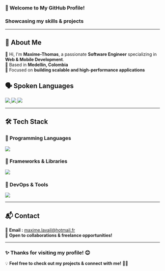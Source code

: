 <h3 align="left">🚀 Welcome to My GitHub Profile!</h3>
<h3 align="left">Showcasing my skills & projects</h3>
<hr>

## 🌟 About Me  

👋 Hi, I'm **Maxime-Thomas**, a passionate **Software Engineer** specializing in **Web & Mobile Development**.  
📍 Based in **Medellín, Colombia**  
🎯 Focused on **building scalable and high-performance applications**  


## 🗣️ Spoken Languages  

<p align="left">
  <a href="https://skillicons.dev">
    <img src="https://img.shields.io/badge/French-Native-blue?style=for-the-badge" />
    <img src="https://img.shields.io/badge/English-B1-yellow?style=for-the-badge" />
    <img src="https://img.shields.io/badge/Spanish-B1-red?style=for-the-badge" />
  </a>
</p>

---

## 🛠️ Tech Stack  

### 🔹 Programming Languages  
<p align="left">
  <a href="https://skillicons.dev">
    <img src="https://skillicons.dev/icons?i=c,cpp,js,html,css,php,python" />
  </a>
</p>

### 🔹 Frameworks & Libraries  
<p align="left">
  <a href="https://skillicons.dev">
    <img src="https://skillicons.dev/icons?i=react,angular,django" />
  </a>
</p>

### 🔹 DevOps & Tools  
<p align="left">
  <a href="https://skillicons.dev">
    <img src="https://skillicons.dev/icons?i=docker,kubernetes,aws,linux,bash,git,github,nodejs" />
  </a>
</p>

---

## 📬 Contact  

📧 **Email :** maxime.lavail@hotmail.fr <br />
💬 **Open to collaborations & freelance opportunities!**  

---

### ✨ **Thanks for visiting my profile!** 😊  

💡 **Feel free to check out my projects & connect with me!** 🚀🔥  